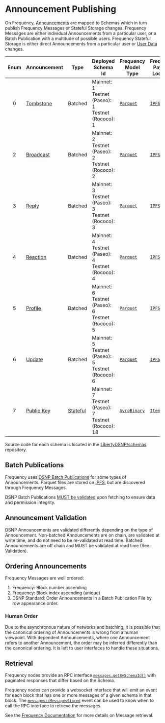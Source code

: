 # Announcement Publishing

On Frequency, [Announcements](../DSNP/Announcements.md) are mapped to Schemas which in turn publish Frequency Messages or Stateful Storage changes.
Frequency Messages are either individual Announcements from a particular user, or a Batch Publication with a multitude of possible users.
Frequency Stateful Storage is either direct Announcements from a particular user or [User Data](./UserData.md) changes.

<!-- Links to https://frequency-chain.github.io/frequency should be updated with links to docs.frequency.xyz when able to be -->

<!-- Update ./Overview.md if a Schema Id is updated -->

| Enum | Announcement | Type | Deployed Schema Id | Frequency Model Type | Frequency Payload Location |
| :--: | --- | --- | --- | --- | --- |
| 0 | [Tombstone](../DSNP/Types/Tombstone.md) | Batched | Mainnet: 1<br />Testnet (Paseo): 1<br />Testnet (Rococo): 1 | [`Parquet`](https://frequency-chain.github.io/frequency/common_primitives/schema/enum.ModelType.html#variant.Parquet) | [`IPFS`](https://frequency-chain.github.io/frequency/common_primitives/schema/enum.PayloadLocation.html#variant.IPFS) |
| 2 | [Broadcast](../DSNP/Types/Broadcast.md) | Batched | Mainnet: 2<br />Testnet (Paseo): 2<br />Testnet (Rococo): 2 | [`Parquet`](https://frequency-chain.github.io/frequency/common_primitives/schema/enum.ModelType.html#variant.Parquet) | [`IPFS`](https://frequency-chain.github.io/frequency/common_primitives/schema/enum.PayloadLocation.html#variant.IPFS) |
| 3 | [Reply](../DSNP/Types/Reply.md) | Batched | Mainnet: 3<br />Testnet (Paseo): 3<br />Testnet (Rococo): 3 | [`Parquet`](https://frequency-chain.github.io/frequency/common_primitives/schema/enum.ModelType.html#variant.Parquet) | [`IPFS`](https://frequency-chain.github.io/frequency/common_primitives/schema/enum.PayloadLocation.html#variant.IPFS) |
| 4 | [Reaction](../DSNP/Types/Reaction.md) | Batched | Mainnet: 4<br />Testnet (Paseo): 4<br />Testnet (Rococo): 4 | [`Parquet`](https://frequency-chain.github.io/frequency/common_primitives/schema/enum.ModelType.html#variant.Parquet) | [`IPFS`](https://frequency-chain.github.io/frequency/common_primitives/schema/enum.PayloadLocation.html#variant.IPFS) |
| 5 | [Profile](../DSNP/Types/Profile.md) | Batched | Mainnet: 6<br />Testnet (Paseo): 6<br />Testnet (Rococo): 5 | [`Parquet`](https://frequency-chain.github.io/frequency/common_primitives/schema/enum.ModelType.html#variant.Parquet) | [`IPFS`](https://frequency-chain.github.io/frequency/common_primitives/schema/enum.PayloadLocation.html#variant.IPFS) |
| 6 | [Update](../DSNP/Types/Update.md) | Batched | Mainnet: 5<br />Testnet (Paseo): 5<br />Testnet (Rococo): 6 | [`Parquet`](https://frequency-chain.github.io/frequency/common_primitives/schema/enum.ModelType.html#variant.Parquet) | [`IPFS`](https://frequency-chain.github.io/frequency/common_primitives/schema/enum.PayloadLocation.html#variant.IPFS) |
| 7 | [Public Key](../DSNP/Types/PublicKey.md) | [Stateful](./UserData.md#announcements) | Mainnet: 7<br />Testnet (Paseo): 7<br />Testnet (Rococo): 18 | [`AvroBinary`](https://frequency-chain.github.io/frequency/common_primitives/schema/enum.ModelType.html#variant.AvroBinary) | [`Itemized`](https://frequency-chain.github.io/frequency/common_primitives/schema/enum.PayloadLocation.html#variant.Itemized) |

Source code for each schema is located in the [LibertyDSNP/schemas](https://github.com/LibertyDSNP/schemas) repository.

## Batch Publications

Frequency uses [DSNP Batch Publications](../DSNP/BatchPublications.md) for some types of Announcements.
Parquet files are stored on [IPFS](https://ipfs.io/), but are discovered through Frequency Messages.

DSNP Batch Publications [MUST be validated](./Validation.md) upon fetching to ensure data and permission integrity.

## Announcement Validation

DSNP Announcements are validated differently depending on the type of Announcement.
Non-batched Announcements are on chain, are validated at write time, and do not need to be re-validated at read time.
Batched Announcements are off chain and MUST be validated at read time (See: [Validation](./Validation.md)).

## Ordering Announcements

Frequency Messages are well ordered:

1. Frequency: Block number ascending
2. Frequency: Block index ascending (unique)
3. DSNP Standard: Order Announcements in a Batch Publication File by row appearance order.

### Human Order

Due to the asynchronous nature of networks and batching, it is possible that the canonical ordering of Announcements is wrong from a human viewpoint.
With dependent Announcements, where one Announcement refers to another Announcement, the order may be inferred differently than the canonical ordering.
It is left to user interfaces to handle these situations.

## Retrieval

Frequency nodes provide an RPC interface [`messages.getBySchemaId()`](https://frequency-chain.github.io/frequency/pallet_messages_rpc/trait.MessagesApiClient.html#method.get_messages_by_schema) with paginated responses that differ based on the Schema.

Frequency nodes can provide a websocket interface that will emit an event for each block that has one or more messages of a given schema in that block.
The [`messages::MessagesStored`](https://frequency-chain.github.io/frequency/pallet_messages/pallet/enum.Event.html#variant.MessagesStored) event can be used to know when to call the RPC interface to retrieve the messages.

See the [Frequency Documentation](https://frequency-chain.github.io/frequency/pallet_messages_rpc/trait.MessagesApiClient.html#method.get_messages_by_schema) for more details on Message retrieval.
